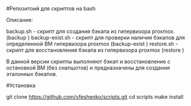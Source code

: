 #Репозитоий для скриптов на bash

Описание:

backup.sh - скрипт для создания бэкапа из гипервизора proxmox. (backup <vmid> <options>)
backup-exist.sh - скрипт для проверки наличия бэкапов для определенной ВМ гипервизора proxmox (backup-exist <vmid>)
restore.sh - скрипт для восстановления бэкапа из гипервизора proxmox (restore <vmid> <options>)

В данной версии скрипты выполняют бэкап и восстановление с остановкой ВМ (без снапшотов) и предназначены для создания эталонных бэкапов.

#Установка 

git clone https://github.com/vfeshenko/scripts.git
cd scripts
make install


